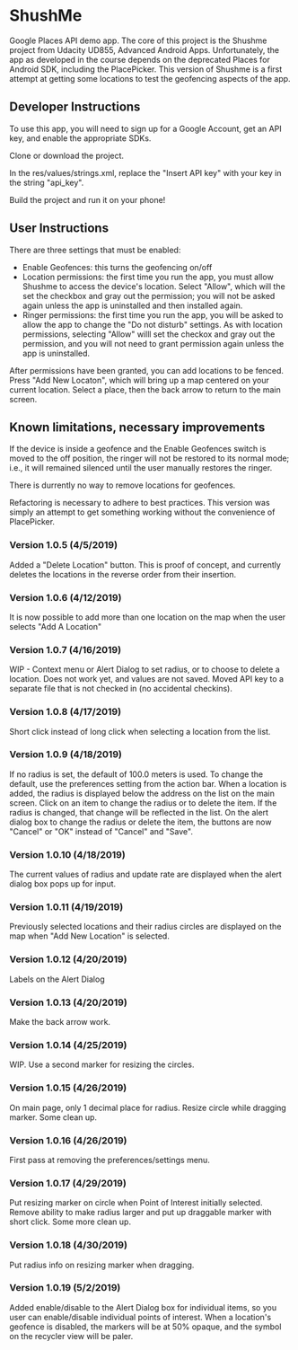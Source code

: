 # ShushMe
Google Places API demo app. The core of this project is the Shushme project from Udacity UD855, Advanced Android Apps. Unfortunately, the app as developed in the course depends on the deprecated Places for Android SDK, including the PlacePicker. This version of Shushme is a first attempt at getting some locations to test the geofencing aspects of the app.

## Developer Instructions

To use this app, you will need to sign up for a Google Account, get an API key, and enable the appropriate SDKs.

Clone or download the project.

In the res/values/strings.xml, replace the "Insert API key" with your key in the string "api_key".

Build the project and run it on your phone!

## User Instructions

There are three settings that must be enabled:
- Enable Geofences: this turns the geofencing on/off
- Location permissions: the first time you run the app, you must allow Shushme to access the device's location. Select "Allow", which will the set the checkbox and gray out the permission; you will not be asked again unless the app is uninstalled and then installed again.
- Ringer permissions: the first time you run the app, you will be asked to allow the app to change the "Do not disturb" settings. As with location permissions, selecting "Allow" willl set the checkox and gray out the permission, and you will not need to grant permission again unless the app is uninstalled.

After permissions have been granted, you can add locations to be fenced. Press "Add New Locaton", which will bring up a map centered on your current location. Select a place, then the back arrow to return to the main screen.

## Known limitations, necessary improvements

If the device is inside a geofence and the Enable Geofences switch is moved to the off position, the ringer will not be restored to its normal mode; i.e., it will remained silenced until the user manually restores the ringer.

There is durrently no way to remove locations for geofences.

Refactoring is necessary to adhere to best practices. This version was simply an attempt to get something working without the convenience of PlacePicker.

### Version 1.0.5 (4/5/2019)

Added a "Delete Location" button. This is proof of concept, and currently deletes the locations in the reverse order from their insertion.

### Version 1.0.6 (4/12/2019)

It is now possible to add more than one location on the map when the user selects "Add A Location"

### Version 1.0.7 (4/16/2019)

WIP - Context menu or Alert Dialog to set radius, or to choose to delete a location. Does not work yet, and values are not saved.
Moved API key to a separate file that is not checked in (no accidental checkins).

### Version 1.0.8 (4/17/2019)

Short click instead of long click when selecting a location from the list.

### Version 1.0.9 (4/18/2019)

If no radius is set, the default of 100.0 meters is used. To change the default, use the preferences setting from the action bar.
When a location is added, the radius is displayed below the address on the list on the main screen.
Click on an item to change the radius or to delete the item. If the radius is changed, that change will be reflected in the list.
On the alert dialog box to change the radius or delete the item, the buttons are now "Cancel" or "OK" instead of "Cancel" and "Save".

### Version 1.0.10 (4/18/2019)

The current values of radius and update rate are displayed when the alert dialog box pops up for input.

### Version 1.0.11 (4/19/2019)

Previously selected locations and their radius circles are displayed on the map when "Add New Location" is selected.

### Version 1.0.12 (4/20/2019)

Labels on the Alert Dialog

### Version 1.0.13 (4/20/2019)

Make the back arrow work.

### Version 1.0.14 (4/25/2019)

WIP. Use a second marker for resizing the circles.

### Version 1.0.15 (4/26/2019)

On main page, only 1 decimal place for radius.
Resize circle while dragging marker.
Some clean up.

### Version 1.0.16 (4/26/2019)

First pass at removing the preferences/settings menu.

### Version 1.0.17 (4/29/2019)

Put resizing marker on circle when Point of Interest initially selected.
Remove ability to make radius larger and put up draggable marker with short click.
Some more clean up.

### Version 1.0.18 (4/30/2019)

Put radius info on resizing marker when dragging.

### Version 1.0.19 (5/2/2019)

Added enable/disable to the Alert Dialog box for individual items, so you user can
enable/disable individual points of interest. When a location's geofence is disabled,
the markers will be at 50% opaque, and the symbol on the recycler view will be paler.